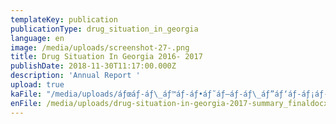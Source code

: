 ```yaml
---
templateKey: publication
publicationType: drug_situation_in_georgia
language: en
image: /media/uploads/screenshot-27-.png
title: Drug Situation In Georgia 2016- 2017
publishDate: 2018-11-30T11:17:00.000Z
description: 'Annual Report '
upload: true
kaFile: "/media/uploads/áƒœáƒ-áƒ\_áƒ™áƒ-áƒ•áƒ˜áƒ—áƒ-áƒ\_áƒ”áƒ‘áƒ-áƒ¡áƒ-áƒ¥áƒ-áƒ\_áƒ—áƒ•áƒ”áƒšáƒ-áƒ¨áƒ˜-2016-2017.pdf"
enFile: /media/uploads/drug-situation-in-georgia-2017-summary_finaldocx.pdf
---
```



